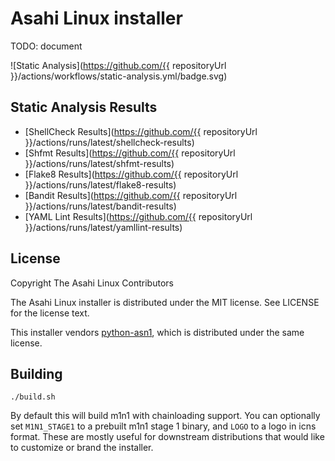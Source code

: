 # Asahi Linux installer

TODO: document

![Static Analysis](https://github.com/{{ repositoryUrl }}/actions/workflows/static-analysis.yml/badge.svg)

## Static Analysis Results

- [ShellCheck Results](https://github.com/{{ repositoryUrl }}/actions/runs/latest/shellcheck-results)
- [Shfmt Results](https://github.com/{{ repositoryUrl }}/actions/runs/latest/shfmt-results)
- [Flake8 Results](https://github.com/{{ repositoryUrl }}/actions/runs/latest/flake8-results)
- [Bandit Results](https://github.com/{{ repositoryUrl }}/actions/runs/latest/bandit-results)
- [YAML Lint Results](https://github.com/{{ repositoryUrl }}/actions/runs/latest/yamllint-results)

## License

Copyright The Asahi Linux Contributors

The Asahi Linux installer is distributed under the MIT license. See LICENSE for the license text.

This installer vendors [python-asn1](https://github.com/andrivet/python-asn1), which is distributed under the same license.

## Building

`./build.sh`

By default this will build m1n1 with chainloading support. You can optionally set `M1N1_STAGE1` to a prebuilt m1n1 stage 1 binary, and `LOGO` to a logo in icns format. These are mostly useful for downstream distributions that would like to customize or brand the installer.
